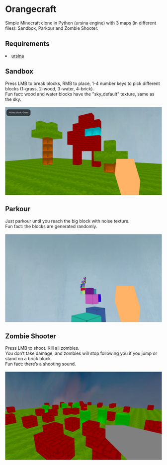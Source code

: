# Orangecraft
Simple Minecraft clone in Python (ursina engine) with 3 maps (in different files): Sandbox, Parkour and Zombie Shooter.<br>

## Requirements
<li><a href="https://www.ursinaengine.org/installation.html">ursina</a></li>

## Sandbox
Press LMB to break blocks, RMB to place, 1-4 number keys to pick different blocks (1-grass, 2-wood, 3-water, 4-brick).<br>
Fun fact: wood and water blocks have the "sky_default" texture, same as the sky.<br><br>
<img src="Screenshots/Screenshot1.png">

## Parkour
Just parkour until you reach the big block with noise texture.<br>
Fun fact: the blocks are generated randomly.<br><br>
<img src="Screenshots/Screenshot2.png">

## Zombie Shooter
Press LMB to shoot. Kill all zombies.<br>
You don’t take damage, and zombies will stop following you if you jump or stand on a brick block.<br>
Fun fact: there’s a shooting sound.<br><br>
<img src="Screenshots/Screenshot3.png">

